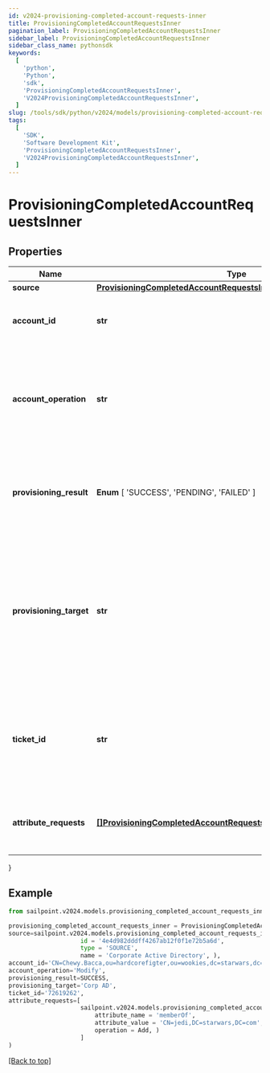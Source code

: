```yaml
---
id: v2024-provisioning-completed-account-requests-inner
title: ProvisioningCompletedAccountRequestsInner
pagination_label: ProvisioningCompletedAccountRequestsInner
sidebar_label: ProvisioningCompletedAccountRequestsInner
sidebar_class_name: pythonsdk
keywords:
  [
    'python',
    'Python',
    'sdk',
    'ProvisioningCompletedAccountRequestsInner',
    'V2024ProvisioningCompletedAccountRequestsInner',
  ]
slug: /tools/sdk/python/v2024/models/provisioning-completed-account-requests-inner
tags:
  [
    'SDK',
    'Software Development Kit',
    'ProvisioningCompletedAccountRequestsInner',
    'V2024ProvisioningCompletedAccountRequestsInner',
  ]
---
```


# ProvisioningCompletedAccountRequestsInner

## Properties

| Name | Type | Description | Notes |
| --- | --- | --- | --- |
| **source** | [**ProvisioningCompletedAccountRequestsInnerSource**](provisioning-completed-account-requests-inner-source) |  | [required] |
| **account_id** | **str** | The unique idenfier of the account being provisioned. | [optional] |
| **account_operation** | **str** | The provisioning operation; typically Create, Modify, Enable, Disable, Unlock, or Delete. | [required] |
| **provisioning_result** | **Enum** [ 'SUCCESS', 'PENDING', 'FAILED' ] | The overall result of the provisioning transaction; this could be success, pending, failed, etc. | [required] |
| **provisioning_target** | **str** | The name of the provisioning channel selected; this could be the same as the source, or could be a Service Desk Integration Module (SDIM). | [required] |
| **ticket_id** | **str** | A reference to a tracking number, if this is sent to a Service Desk Integration Module (SDIM). | [optional] |
| **attribute_requests** | [**[]ProvisioningCompletedAccountRequestsInnerAttributeRequestsInner**](provisioning-completed-account-requests-inner-attribute-requests-inner) | A list of attributes as part of the provisioning transaction. | [optional] |

}

## Example

```python
from sailpoint.v2024.models.provisioning_completed_account_requests_inner import ProvisioningCompletedAccountRequestsInner

provisioning_completed_account_requests_inner = ProvisioningCompletedAccountRequestsInner(
source=sailpoint.v2024.models.provisioning_completed_account_requests_inner_source.ProvisioningCompleted_accountRequests_inner_source(
                    id = '4e4d982dddff4267ab12f0f1e72b5a6d',
                    type = 'SOURCE',
                    name = 'Corporate Active Directory', ),
account_id='CN=Chewy.Bacca,ou=hardcorefigter,ou=wookies,dc=starwars,dc=com',
account_operation='Modify',
provisioning_result=SUCCESS,
provisioning_target='Corp AD',
ticket_id='72619262',
attribute_requests=[
                    sailpoint.v2024.models.provisioning_completed_account_requests_inner_attribute_requests_inner.ProvisioningCompleted_accountRequests_inner_attributeRequests_inner(
                        attribute_name = 'memberOf',
                        attribute_value = 'CN=jedi,DC=starwars,DC=com',
                        operation = Add, )
                    ]
)

```

[[Back to top]](#)
